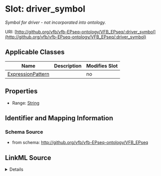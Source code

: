 

# Slot: driver_symbol


_Symbol for driver - not incorporated into ontology._



URI: [http://github.org/vfb/vfb-EPseq-ontology/VFB_EPseq/:driver_symbol](http://github.org/vfb/vfb-EPseq-ontology/VFB_EPseq/:driver_symbol)



<!-- no inheritance hierarchy -->





## Applicable Classes

| Name | Description | Modifies Slot |
| --- | --- | --- |
| [ExpressionPattern](ExpressionPattern.md) |  |  no  |







## Properties

* Range: [String](String.md)





## Identifier and Mapping Information







### Schema Source


* from schema: http://github.org/vfb/vfb-EPseq-ontology/VFB_EPseq




## LinkML Source

<details>
```yaml
name: driver_symbol
description: Symbol for driver - not incorporated into ontology.
from_schema: http://github.org/vfb/vfb-EPseq-ontology/VFB_EPseq
rank: 1000
alias: driver_symbol
owner: ExpressionPattern
domain_of:
- ExpressionPattern
range: string

```
</details>